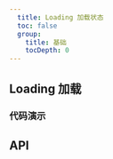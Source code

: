 ```yaml
---
  title: Loading 加载状态
  toc: false
  group: 
    title: 基础
    tocDepth: 0
---
```


## Loading 加载

### 代码演示

<code src="./demo/basic.jsx" ></code>

## API

<API id='Loading'></API>
